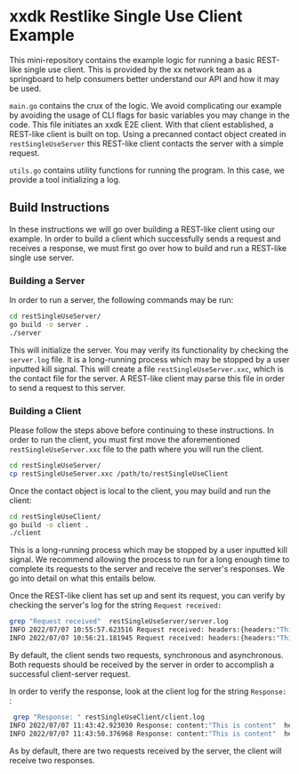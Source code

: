 # xxdk Restlike Single Use Client Example

This mini-repository contains the example logic for running a basic REST-like 
single use client. This is provided by the xx network team as a springboard to 
help consumers better understand our API and how it may be used. 

`main.go` contains the crux of the logic. We avoid complicating our example by
avoiding the usage of CLI flags for basic variables you may change in the code.
This file initiates an xxdk E2E client. With that client established, a 
REST-like client is built on top. Using a precanned contact object created
in `restSingleUseServer` this REST-like client contacts the server with a simple
request.

`utils.go` contains utility functions for running the program. In this case,
we provide a tool initializing a log.

## Build Instructions

In these instructions we will go over building a REST-like client using our 
example. In order to build a client which successfully sends a request and 
receives a response, we must first go over how to build and run a REST-like
single use server.

### Building a Server

In order to run a server, the following commands may be run:

```bash
cd restSingleUseServer/
go build -o server .
./server 
```

This will initialize the server. You may verify its functionality by checking
the `server.log` file. It is a long-running process which may be 
stopped by a user inputted kill signal. This will create a file 
`restSingleUseServer.xxc`, which is the contact file for the server.
A REST-like client may parse this file in order to send a request to this 
server.  

### Building a Client

Please follow the steps above before continuing to these instructions.
In order to run the client, you must first move the aforementioned 
`restSingleUseServer.xxc` file to the path where you will run the client.

```bash
cd restSingleUseServer/
cp restSingleUseServer.xxc /path/to/restSingleUseClient
```

Once the contact object is local to the client, you may build and run
the client:

```bash
cd restSingleUseClient/
go build -o client .
./client 
```

This is a long-running process which may be stopped by a user inputted kill 
signal. We recommend allowing the process to run for a long enough time to 
complete its requests to the server and receive the server's responses. We go
into detail on what this entails below.

Once the REST-like client has set up and sent its request, you can verify
by checking the server's log for the string `Request received:`

```bash
grep "Request received"  restSingleUseServer/server.log 
INFO 2022/07/07 10:55:57.623516 Request received: headers:{headers:"This is a header"}  method:1  uri:"handleClient"
INFO 2022/07/07 10:56:21.181945 Request received: headers:{headers:"This is a header"}  method:1  uri:"handleClient"
```

By default, the client sends two requests, synchronous and asynchronous. Both 
requests should be received by the server in order to accomplish a successful
client-server request. 

In order to verify the response, look at the client log for the string 
`Response: `:

```bash
 grep "Response: " restSingleUseClient/client.log 
INFO 2022/07/07 11:43:42.923030 Response: content:"This is content"  headers:{headers:"this is a response"}
INFO 2022/07/07 11:43:50.376968 Response: content:"This is content"  headers:{headers:"this is a response"}
```

As by default, there are two requests received by the server, the client will 
receive two responses. 

